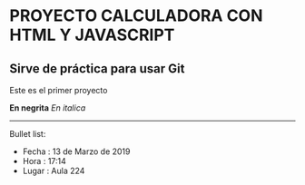PROYECTO CALCULADORA CON HTML Y JAVASCRIPT
==========================================

## Sirve de práctica para usar Git

Este es el primer proyecto    

**En negrita**
_En italica_

------

Bullet list:
* Fecha : 13 de Marzo de 2019
* Hora : 17:14
* Lugar : Aula 224